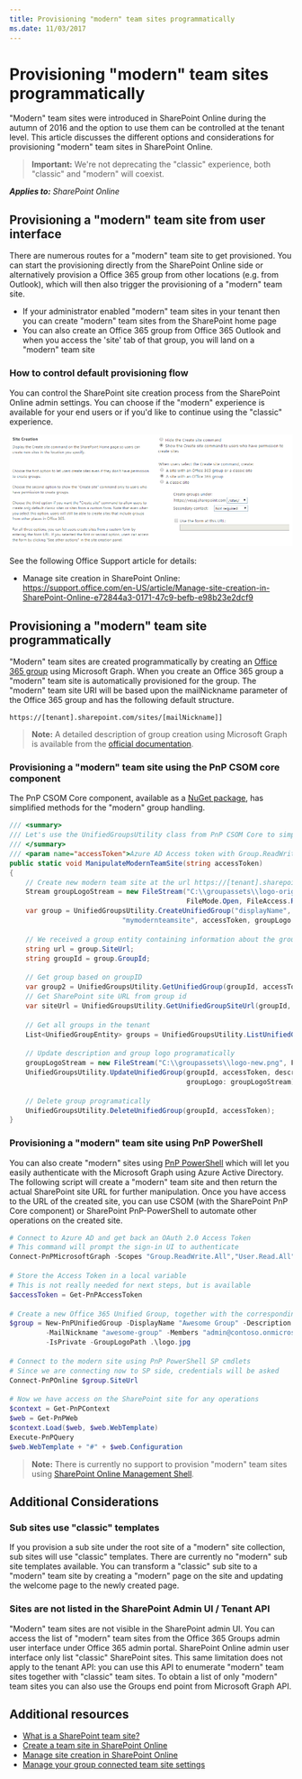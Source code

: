 ```yaml
---
title: Provisioning "modern" team sites programmatically
ms.date: 11/03/2017
---
```

# Provisioning "modern" team sites programmatically
"Modern" team sites were introduced in SharePoint Online during the autumn of 2016 and the option to use them can be controlled at the tenant level. This article discusses the different options and considerations for provisioning "modern" team sites in SharePoint Online.

>**Important:** 
We're not deprecating the "classic" experience, both "classic" and "modern" will coexist.

_**Applies to:** SharePoint Online_

## Provisioning a "modern" team site from user interface
<a name="sectionSection0"> </a>

There are numerous routes for a "modern" team site to get provisioned. You can start the provisioning directly from the SharePoint Online side or alternatively provision a Office 365 group from other locations (e.g. from Outlook), which will then also trigger the provisioning of a "modern" team site. 
- If your administrator enabled "modern" team sites in your tenant then you can create "modern" team sites from the SharePoint home page
- You can also create an Office 365 group from Office 365 Outlook and when you access the 'site' tab of that group, you will land on a "modern" team site 

### How to control default provisioning flow
<a name="sectionSection01"> </a>

You can control the SharePoint site creation process from the SharePoint Online admin settings. You can choose if the "modern" experience is available for your end users or if you'd like to continue using the "classic" experience.

![Site Creation options from the SharePoint Online admin UI](media/modern-experiences/site-creation-options-admin-ui.png)

See the following Office Support article for details:
- Manage site creation in SharePoint Online: https://support.office.com/en-US/article/Manage-site-creation-in-SharePoint-Online-e72844a3-0171-47c9-befb-e98b23e2dcf9

## Provisioning a "modern" team site programmatically
<a name="sectionSection1"> </a>

"Modern" team sites are created programmatically by creating an [Office 365 group](https://graph.microsoft.io/en-us/docs/api-reference/v1.0/resources/group) using Microsoft Graph. When you create an Office 365 group a "modern" team site is automatically provisioned for the group. The "modern" team site URI will be based upon the mailNickname parameter of the Office 365 group and has the following default structure. 

```
https://[tenant].sharepoint.com/sites/[mailNickname]]
``` 

> **Note:**
> A detailed description of group creation using Microsoft Graph is available from the [official documentation](https://graph.microsoft.io/en-us/docs/api-reference/v1.0/api/group_post_groups).

### Provisioning a "modern" team site using the PnP CSOM core component
<a name="sectionSection2"> </a>

The PnP CSOM Core component, available as a [NuGet package](https://www.nuget.org/packages/SharePointPnPCoreOnline), has simplified methods for the "modern" group handling. 

```C#
/// <summary>
/// Let's use the UnifiedGroupsUtility class from PnP CSOM Core to simplify managed code operations for Office 365 groups
/// </summary>
/// <param name="accessToken">Azure AD Access token with Group.ReadWrite.All permission</param>
public static void ManipulateModernTeamSite(string accessToken)
{
    // Create new modern team site at the url https://[tenant].sharepoint.com/sites/mymodernteamsite
    Stream groupLogoStream = new FileStream("C:\\groupassets\\logo-original.png", 
                                            FileMode.Open, FileAccess.Read);
    var group = UnifiedGroupsUtility.CreateUnifiedGroup("displayName", "description", 
                            "mymodernteamsite", accessToken, groupLogo: groupLogoStream);
            
    // We received a group entity containing information about the group
    string url = group.SiteUrl;
    string groupId = group.GroupId;

    // Get group based on groupID
    var group2 = UnifiedGroupsUtility.GetUnifiedGroup(groupId, accessToken);
    // Get SharePoint site URL from group id
    var siteUrl = UnifiedGroupsUtility.GetUnifiedGroupSiteUrl(groupId, accessToken);

    // Get all groups in the tenant
    List<UnifiedGroupEntity> groups = UnifiedGroupsUtility.ListUnifiedGroups(accessToken);

    // Update description and group logo programatically
    groupLogoStream = new FileStream("C:\\groupassets\\logo-new.png", FileMode.Open, FileAccess.Read);
    UnifiedGroupsUtility.UpdateUnifiedGroup(groupId, accessToken, description: "Updated description", 
                                            groupLogo: groupLogoStream);

    // Delete group programatically
    UnifiedGroupsUtility.DeleteUnifiedGroup(groupId, accessToken);
}
```

### Provisioning a "modern" team site using PnP PowerShell
<a name="sectionSection3"> </a>

You can also create "modern" sites using [PnP PowerShell](https://github.com/SharePoint/PnP-PowerShell/releases) which will let you easily authenticate with the Microsoft Graph using Azure Active Directory. The following script will create a "modern" team site and then return the actual SharePoint site URL for further manipulation. Once you have access to the URL of the created site, you can use CSOM (with the SharePoint PnP Core component) or SharePoint PnP-PowerShell to automate other operations on the created site.

```PowerShell
# Connect to Azure AD and get back an OAuth 2.0 Access Token
# This command will prompt the sign-in UI to authenticate
Connect-PnPMicrosoftGraph -Scopes "Group.ReadWrite.All","User.Read.All"

# Store the Access Token in a local variable
# This is not really needed for next steps, but is available
$accessToken = Get-PnPAccessToken

# Create a new Office 365 Unified Group, together with the corresponding Modern Site in SPO
$group = New-PnPUnifiedGroup -DisplayName "Awesome Group" -Description "Awesome Group" `
         -MailNickname "awesome-group" -Members "admin@contoso.onmicrosoft.com", "dan@contoso.onmicrosoft.com" `
         -IsPrivate -GroupLogoPath .\logo.jpg

# Connect to the modern site using PnP PowerShell SP cmdlets
# Since we are connecting now to SP side, credentials will be asked
Connect-PnPOnline $group.SiteUrl 

# Now we have access on the SharePoint site for any operations
$context = Get-PnPContext
$web = Get-PnPWeb
$context.Load($web, $web.WebTemplate)
Execute-PnPQuery
$web.WebTemplate + "#" + $web.Configuration
```
> **Note:** 
> There is currently no support to provision "modern" team sites using [SharePoint Online Management Shell](https://www.microsoft.com/en-us/download/details.aspx?id=35588).

## Additional Considerations
<a name="sectionSection4"> </a>

### Sub sites use "classic" templates
<a name="sectionSection5"> </a>

If you provision a sub site under the root site of a "modern" site collection, sub sites will use "classic" templates. There are currently no "modern" sub site templates available. You can transform a "classic" sub site to a "modern" team site by creating a "modern" page on the site and updating the welcome page to the newly created page.  

### Sites are not listed in the SharePoint Admin UI / Tenant API
<a name="sectionSection6"> </a>

"Modern" team sites are not visible in the SharePoint admin UI. You can access the list of "modern" team sites from the Office 365 Groups admin user interface under Office 365 admin portal. SharePoint Online admin user interface only list "classic" SharePoint sites. This same limitation does not apply to the tenant API: you can use this API to enumerate "modern" team sites together with "classic" team sites. To obtain a list of only "modern" team sites you can also use the Groups end point from Microsoft Graph API.


## Additional resources
<a name="bk_addresources"> </a>

- [What is a SharePoint team site?](https://support.office.com/en-US/article/What-is-a-SharePoint-team-site-75545757-36c3-46a7-beed-0aaa74f0401e?ui=en-US&rs=en-US&ad=US)
- [Create a team site in SharePoint Online](https://support.office.com/en-US/article/Create-a-team-site-in-SharePoint-Online-ef10c1e7-15f3-42a3-98aa-b5972711777d)
- [Manage site creation in SharePoint Online](https://support.office.com/en-us/article/Manage-site-creation-in-SharePoint-Online-e72844a3-0171-47c9-befb-e98b23e2dcf9?ui=en-US&rs=en-US&ad=US)
- [Manage your group connected team site settings](https://support.office.com/en-US/article/Manage-your-group-connected-team-site-settings-8376034d-d0c7-446e-9178-6ab51c58df42)
